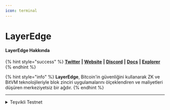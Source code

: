 ```yaml
---
icon: terminal
---
```


# LayerEdge

#### LayerEdge **Hakkında**

{% hint style="success" %}
[**Twitter**](https://x.com/layeredge) **|** [**Website**](https://www.layeredge.io/) **|** [**Discord**](https://discord.com/invite/layeredge) **|** [**Docs**](https://docs.layeredge.io/) **|** [**Explorer**](https://explorer.layeredge.io/)
{% endhint %}

{% hint style="info" %}
**LayerEdge**, Bitcoin'in güvenliğini kullanarak ZK ve BitVM teknolojileriyle blok zinciri uygulamalarını ölçeklendiren ve maliyetleri düşüren merkeziyetsiz bir ağdır.
{% endhint %}

***

<details>

<summary>Teşvikli Testnet</summary>

**LayerEdge**, ödüllerin kesinleştiği bir testnet başlattı! Tarayıcı sekmesinde bir node çalıştırarak puan kazanabiliriz. Erken kullanıcı olmak için şimdiden puan kazanmaya başlamanızı öneririz.

#### **Nasıl Katılabilirsiniz?**

1. **Siteye gidin ve cüzdanınızı bağlayın.**
2. ![](../.gitbook/assets/le1737675582534.png)
3. **Erişim kodunu girin:** KrZKSP4i (çalışmazsa Twitter/X üzerinden yeni bir kod bulun).![](<../.gitbook/assets/le_11737675787926 (1).png>)
4. **"Start Node" butonuna tıklayın.** Bu şekilde puan kazanmaya başlayacaksınız.![](../.gitbook/assets/le_21737676010275.png)
5. **Arkadaşlarınızı davet edin ve günlük ödülleri toplayın!**![](../.gitbook/assets/le_31737676075320.png)
6. **Proofs kısımından bir proof oluşturun.**![](<../.gitbook/assets/Screenshot_1 (1).jpg>)
7. **Mint kısımından her iki NFT i de mintleyin.**
8. **Task kısımındaki tüm görevleri tamamlamaya çalışın.**![](../.gitbook/assets/Screenshot_1.jpg)

</details>
